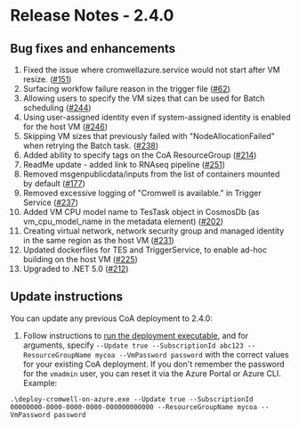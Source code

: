 # Release Notes - 2.4.0
## Bug fixes and enhancements

1. Fixed the issue where cromwellazure.service would not start after VM resize. ([#151](https://github.com/microsoft/CromwellOnAzure/issues/151))
2. Surfacing workfow failure reason in the trigger file ([#62](https://github.com/microsoft/CromwellOnAzure/issues/62))
3. Allowing users to specify the VM sizes that can be used for Batch scheduling ([#244](https://github.com/microsoft/CromwellOnAzure/pull/244))
4. Using user-assigned identity even if system-assigned identity is enabled for the host VM ([#246](https://github.com/microsoft/CromwellOnAzure/issues/246))
5. Skipping VM sizes that previously failed with "NodeAllocationFailed" when retrying the Batch task.  ([#238](https://github.com/microsoft/CromwellOnAzure/issues/238))
6. Added ability to specify tags on the CoA ResourceGroup ([#214](https://github.com/microsoft/CromwellOnAzure/issues/214))
7. ReadMe update - added link to RNAseq pipeline ([#251](https://github.com/microsoft/CromwellOnAzure/pull/251))
8. Removed msgenpublicdata/inputs from the list of containers mounted by default ([#177](https://github.com/microsoft/CromwellOnAzure/issues/177))
9. Removed excessive logging of "Cromwell is available." in Trigger Service ([#237](https://github.com/microsoft/CromwellOnAzure/issues/237))
10. Added VM CPU model name to TesTask object in CosmosDb (as vm_cpu_model_name in the metadata element) ([#202](https://github.com/microsoft/CromwellOnAzure/issues/202))
11. Creating virtual network, network security group and managed identity in the same region as the host VM ([#231](https://github.com/microsoft/CromwellOnAzure/issues/231))
12. Updated dockerfiles for TES and TriggerService, to enable ad-hoc building on the host VM ([#225](https://github.com/microsoft/CromwellOnAzure/issues/225))
13. Upgraded to .NET 5.0 ([#212](https://github.com/microsoft/CromwellOnAzure/issues/212))


## Update instructions

You can update any previous CoA deployment to 2.4.0:
1. Follow instructions to [run the deployment executable](https://github.com/microsoft/CromwellOnAzure#run-the-deployment-executable), and for arguments, specify `--Update true --SubscriptionId abc123 --ResourceGroupName mycoa --VmPassword password` with the correct values for your existing CoA deployment. If you don't remember the password for the `vmadmin` user, you can reset it via the Azure Portal or Azure CLI.  Example:<br/>
 
`.\deploy-cromwell-on-azure.exe --Update true --SubscriptionId 00000000-0000-0000-0000-000000000000 --ResourceGroupName mycoa --VmPassword password`